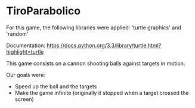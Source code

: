 # TiroParabolico

For this game, the following libraries were applied: 'turtle graphics' and 'random'

Documentation: https://docs.python.org/3.3/library/turtle.html?highlight=turtle

This game consists on a cannon shooting balls against targets in motion.

Our goals were:
+  Speed up the ball and the targets
+  Make the game infinite (originally it stopped when a target crossed the screen)

